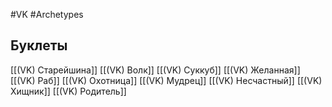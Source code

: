 #VK  #Archetypes

## Буклеты

[[(VK) Старейшина]]
[[(VK) Волк]]
[[(VK) Суккуб]]
[[(VK) Желанная]]
[[(VK) Раб]]
[[(VK) Охотница]]
[[(VK) Мудрец]]
[[(VK) Несчастный]]
[[(VK) Хищник]]
[[(VK) Родитель]]



